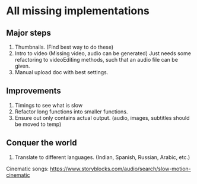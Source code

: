 


# All missing implementations


## Major steps
1. Thumbnails. (Find best way to do these)
2. Intro to video (Missing video, audio can be generated)
Just needs some refactoring to videoEditing methods, such that an audio file can be given. 
3. Manual upload doc with best settings.

## Improvements
1. Timings to see what is slow
2. Refactor long functions into smaller functions. 
3. Ensure out only contains actual output. (audio, images, subtitles should be moved to temp)

## Conquer the world
1. Translate to different languages. (Indian, Spanish, Russian, Arabic, etc.)




Cinematic songs:
https://www.storyblocks.com/audio/search/slow-motion-cinematic


